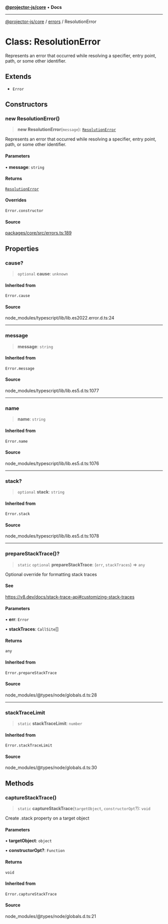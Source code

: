 [**@projector-js/core**](../../README.md) • **Docs**

***

[@projector-js/core](../../README.md) / [errors](../README.md) / ResolutionError

# Class: ResolutionError

Represents an error that occurred while resolving a specifier, entry point,
path, or some other identifier.

## Extends

- `Error`

## Constructors

### new ResolutionError()

> **new ResolutionError**(`message`): [`ResolutionError`](ResolutionError.md)

Represents an error that occurred while resolving a specifier, entry point,
path, or some other identifier.

#### Parameters

• **message**: `string`

#### Returns

[`ResolutionError`](ResolutionError.md)

#### Overrides

`Error.constructor`

#### Source

[packages/core/src/errors.ts:189](https://github.com/Xunnamius/projector/blob/eaae74353ca5b35a9a0ca3db8a554376fec1dd9b/packages/core/src/errors.ts#L189)

## Properties

### cause?

> `optional` **cause**: `unknown`

#### Inherited from

`Error.cause`

#### Source

node\_modules/typescript/lib/lib.es2022.error.d.ts:24

***

### message

> **message**: `string`

#### Inherited from

`Error.message`

#### Source

node\_modules/typescript/lib/lib.es5.d.ts:1077

***

### name

> **name**: `string`

#### Inherited from

`Error.name`

#### Source

node\_modules/typescript/lib/lib.es5.d.ts:1076

***

### stack?

> `optional` **stack**: `string`

#### Inherited from

`Error.stack`

#### Source

node\_modules/typescript/lib/lib.es5.d.ts:1078

***

### prepareStackTrace()?

> `static` `optional` **prepareStackTrace**: (`err`, `stackTraces`) => `any`

Optional override for formatting stack traces

#### See

https://v8.dev/docs/stack-trace-api#customizing-stack-traces

#### Parameters

• **err**: `Error`

• **stackTraces**: `CallSite`[]

#### Returns

`any`

#### Inherited from

`Error.prepareStackTrace`

#### Source

node\_modules/@types/node/globals.d.ts:28

***

### stackTraceLimit

> `static` **stackTraceLimit**: `number`

#### Inherited from

`Error.stackTraceLimit`

#### Source

node\_modules/@types/node/globals.d.ts:30

## Methods

### captureStackTrace()

> `static` **captureStackTrace**(`targetObject`, `constructorOpt`?): `void`

Create .stack property on a target object

#### Parameters

• **targetObject**: `object`

• **constructorOpt?**: `Function`

#### Returns

`void`

#### Inherited from

`Error.captureStackTrace`

#### Source

node\_modules/@types/node/globals.d.ts:21
